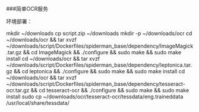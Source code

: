 ###简单OCR服务

环境部署：

mkdir ~/downloads
cp script.zip ~/downloads
mkdir -p ~/downloads/ocr
cd ~/downloads/ocr && tar xvzf ~/downloads/script/Dockerfiles/spiderman_base/dependency/ImageMagick.tar.gz && cd ImageMagick && ./configure && sudo make && sudo make install
cd ~/downloads/ocr && tar xvzf ~/downloads/script/Dockerfiles/spiderman_base/dependency/leptonica.tar.gz && cd leptonica && ./configure && sudo make && sudo make install
cd ~/downloads/ocr && tar xvzf ~/downloads/script/Dockerfiles/spiderman_base/dependency/tesseract-ocr.tar.gz && cd tesseract-ocr && ./configure && sudo make && sudo make install
sudo cp ~/downloads/ocr/tesseract-ocr/tessdata/eng.traineddata /usr/local/share/tessdata/

